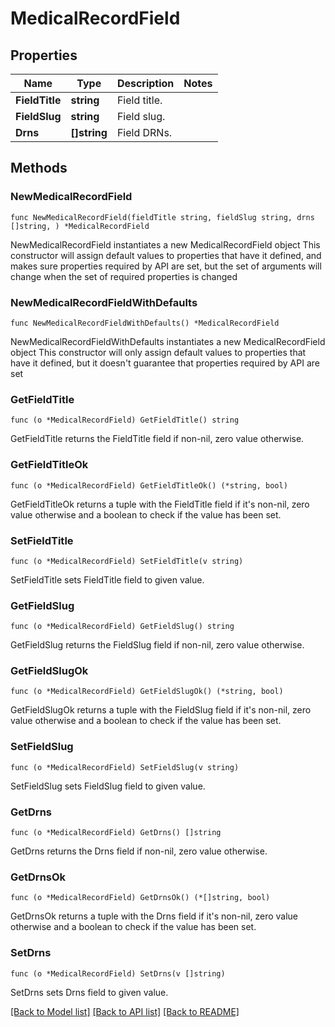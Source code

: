 # MedicalRecordField

## Properties

Name | Type | Description | Notes
------------ | ------------- | ------------- | -------------
**FieldTitle** | **string** | Field title. | 
**FieldSlug** | **string** | Field slug. | 
**Drns** | **[]string** | Field DRNs. | 

## Methods

### NewMedicalRecordField

`func NewMedicalRecordField(fieldTitle string, fieldSlug string, drns []string, ) *MedicalRecordField`

NewMedicalRecordField instantiates a new MedicalRecordField object
This constructor will assign default values to properties that have it defined,
and makes sure properties required by API are set, but the set of arguments
will change when the set of required properties is changed

### NewMedicalRecordFieldWithDefaults

`func NewMedicalRecordFieldWithDefaults() *MedicalRecordField`

NewMedicalRecordFieldWithDefaults instantiates a new MedicalRecordField object
This constructor will only assign default values to properties that have it defined,
but it doesn't guarantee that properties required by API are set

### GetFieldTitle

`func (o *MedicalRecordField) GetFieldTitle() string`

GetFieldTitle returns the FieldTitle field if non-nil, zero value otherwise.

### GetFieldTitleOk

`func (o *MedicalRecordField) GetFieldTitleOk() (*string, bool)`

GetFieldTitleOk returns a tuple with the FieldTitle field if it's non-nil, zero value otherwise
and a boolean to check if the value has been set.

### SetFieldTitle

`func (o *MedicalRecordField) SetFieldTitle(v string)`

SetFieldTitle sets FieldTitle field to given value.


### GetFieldSlug

`func (o *MedicalRecordField) GetFieldSlug() string`

GetFieldSlug returns the FieldSlug field if non-nil, zero value otherwise.

### GetFieldSlugOk

`func (o *MedicalRecordField) GetFieldSlugOk() (*string, bool)`

GetFieldSlugOk returns a tuple with the FieldSlug field if it's non-nil, zero value otherwise
and a boolean to check if the value has been set.

### SetFieldSlug

`func (o *MedicalRecordField) SetFieldSlug(v string)`

SetFieldSlug sets FieldSlug field to given value.


### GetDrns

`func (o *MedicalRecordField) GetDrns() []string`

GetDrns returns the Drns field if non-nil, zero value otherwise.

### GetDrnsOk

`func (o *MedicalRecordField) GetDrnsOk() (*[]string, bool)`

GetDrnsOk returns a tuple with the Drns field if it's non-nil, zero value otherwise
and a boolean to check if the value has been set.

### SetDrns

`func (o *MedicalRecordField) SetDrns(v []string)`

SetDrns sets Drns field to given value.



[[Back to Model list]](../README.md#documentation-for-models) [[Back to API list]](../README.md#documentation-for-api-endpoints) [[Back to README]](../README.md)


